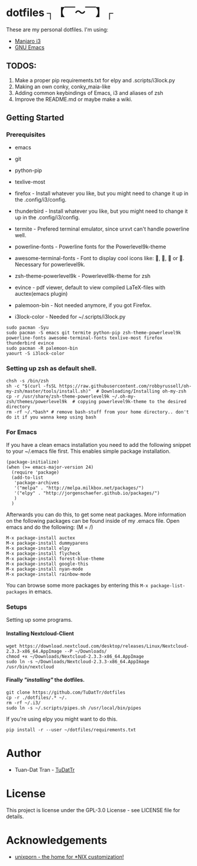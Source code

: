 # dotfiles ┐【￣～￣】┌
These are my personal dotfiles.
I'm using:
* [Manjaro i3](https://manjaro.org/2017/03/07/manjaro-i3-community-edition-17-0-released/)
* [GNU Emacs](https://www.gnu.org/software/emacs/)

## TODOS:
1. Make a proper pip requirements.txt for elpy and .scripts/i3lock.py
2. Making an own conky, conky_maia-like
3. Adding common keybindings of Emacs, i3 and aliases of zsh
4. Improve the README.md or maybe make a wiki.

## Getting Started

### Prerequisites
* emacs
* git 
* python-pip
* texlive-most 
* firefox - Install whatever you like, but you might need to change it up in the .config/i3/config.
* thunderbird - Install whatever you like, but you might need to change it up in the .config/i3/config.
* termite - Prefered terminal emulator, since urxvt can't handle powerline well.
* powerline-fonts - Powerline fonts for the Powerlevel9k-theme
* awesome-terminal-fonts - Font to display cool icons like: , ,  or . Necessary for powerlevel9k.
* zsh-theme-powerlevel9k - Powerlevel9k-theme for zsh
* evince - pdf viewer, default to view compiled LaTeX-files with auctex(emacs plugin)

* palemoon-bin - Not needed anymore, if you got Firefox.

* i3lock-color - Needed for ~/.scripts/i3lock.py

```
sudo pacman -Syu
sudo pacman -S emacs git termite python-pip zsh-theme-powerlevel9k powerline-fonts awesome-terminal-fonts texlive-most firefox thunderbird evince
sudo pacman -R palemoon-bin
yaourt -S i3lock-color
```

### Setting up zsh as default shell.
```
chsh -s /bin/zsh
sh -c "$(curl -fsSL https://raw.githubusercontent.com/robbyrussell/oh-my-zsh/master/tools/install.sh)"  # Downloading/Installing oh-my-zsh
cp -r /usr/share/zsh-theme-powerlevel9k ~/.oh-my-zsh/themes/powerlevel9k  # copying powerlevel9k-theme to the desired directory
rm -rf ~/.*bash* # remove bash-stuff from your home directory.. don't do it if you wanna keep using bash
```

### For Emacs
If you have a clean emacs installation you need to add the following snippet to your ~/.emacs file first.
This enables simple package installation.
```
(package-initialize)
(when (>= emacs-major-version 24)
  (require 'package)
  (add-to-list
   'package-archives
   '("melpa" . "http://melpa.milkbox.net/packages/")
   '("elpy" . "http://jorgenschaefer.github.io/packages/")
   )
  )
```

Afterwards you can do this, to get some neat packages.
More information on the following packages can be found inside of my .emacs file.
Open emacs and do the following:
(M = <Alt>/<Meta>)
```
M-x package-install auctex
M-x package-install dummyparens
M-x package-install elpy
M-x package-install flycheck
M-x package-install forest-blue-theme
M-x package-install google-this
M-x package-install nyan-mode
M-x package-install rainbow-mode
```

You can browse some more packages by entering this `M-x package-list-packages` in emacs.

### Setups
Setting up some programs.
#### Installing Nextcloud-Client
```
wget https://download.nextcloud.com/desktop/releases/Linux/Nextcloud-2.3.3-x86_64.AppImage --P ~/Downloads/
chmod +x ~/Downloads/Nextcloud-2.3.3-x86_64.AppImage
sudo ln -s ~/Downloads/Nextcloud-2.3.3-x86_64.AppImage /usr/bin/nextcloud
```

#### Finally *"installing"* the dotfiles.
```
git clone https://github.com/TuDatTr/dotfiles
cp -r ./dotfiles/.* ~/.
rm -rf ~/.i3/
sudo ln -s ~/.scripts/pipes.sh /usr/local/bin/pipes
```
If you're using elpy you might want to do this.

```pip install -r --user ~/dotfiles/requirements.txt```

# Author
* Tuan-Dat Tran - [TuDatTr](https://github.com/tudattr/)

# License
This project is license under the GPL-3.0 License - see LICENSE file for details.

# Acknowledgements
* [unixporn - the home for *NIX customization!](https://www.reddit.com/r/unixporn/)